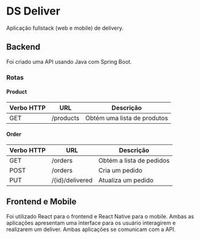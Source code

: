 # DS Deliver

Aplicação fullstack (web e mobile) de delivery.

## Backend

Foi criado uma API usando Java com Spring Boot.

### Rotas

#### Product

| Verbo HTTP | URL | Descrição |
| ---------- | --- | --------- |
| GET | /products | Obtém uma lista de produtos |

#### Order

| Verbo HTTP | URL | Descrição |
| ---------- | --- | --------- |
| GET | /orders | Obtém a lista de pedidos |
| POST | /orders | Cria um pedido |
| PUT | /{id}/delivered | Atualiza um pedido |

## Frontend e Mobile

Foi utilizado React para o frontend e React Native para o mobile. Ambas as aplicações apresentam uma interface para os usuário interagirem e realizarem um deliver. Ambas aplicações
se comunicam com a API.
